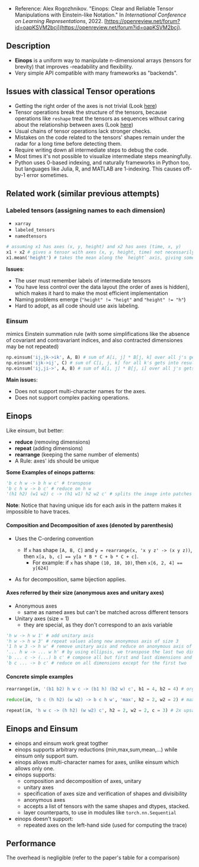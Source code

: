 

- Reference: Alex Rogozhnikov. "Einops: Clear and Reliable Tensor Manipulations with Einstein-like Notation." In *International Conference on Learning Representations*, 2022. [https://openreview.net/forum?id=oapKSVM2bcj](https://openreview.net/forum?id=oapKSVM2bcj).

## Description

- **Einops** is a uniform way to manipulate n-dimensional arrays (tensors for brevity) that improves -readability and flexibility.
- Very simple API compatible with many frameworks as "backends".


## Issues with classical Tensor operations
- Getting the right order of the axes is not trivial (Look [here](first-issue.png))
- Tensor operations break the structure of the tensors, because operations like `reshape` treat the tensors as sequences without caring about the relationship between axes (Look [here](second-issue.png))
- Usual chains of tensor operations lack stronger checks.
- Mistakes on the code related to the tensors' shapes remain under the radar for a long time before detecting them.
- Require writing down all intermediate steps to debug the code.
- Most times it's not possible to visualize intermediate steps meaningfully.
- Python uses 0-based indexing, and naturally frameworks in Python too, but languages like Julia, R, and MATLAB are 1-indexing. This causes off-by-1 error sometimes.

## Related work (similar previous attempts)

### Labeled tensors (assigning names to each dimension)
- `xarray`
- `labeled_tensors`
- `namedtensors`

```Python
# assuming x1 has axes (x, y, height) and x2 has axes (time, x, y)
x1 + x2 # gives a tensor with axes (x, y, height, time) not necessarily in that order
x1.mean('height') # takes the mean along the `height` axis, giving something with axes (x, y, time)
```

**Issues**:
- The user must remember labels of intermediate tensors
- You have less control over the data layout (the order of axes is hidden), which makes it hard to make the most efficient implementation
- Naming problems emerge (`"height" != "heigt"` and `"height" != "h"`)
- Hard to adopt, as all code should use axis labeling.
### Einsum

mimics Einstein summation rule (with some simplifications like the absence of covariant and contravariant indices, and also contracted dimensiones may be not repeated)

```Python
np.einsum('ij,jk->ik', A, B) # sum of A[i, j] * B[j, k] over all j's gets into result[i, k]
np.einsum('ijk->ij', C) # sum of C[i, j, k] for all k's gets into result[i, j]
np.einsum('ij,ji->', A, B) # sum of A[i, j] * B[j, i] over all j's gets into result[i, i], therefore it is trace(A * B)
```

**Main issue**s:
- Does not support multi-character names for the axes.
- Does not support complex packing operations.
## Einops

Like einsum, but better:

- **reduce** (removing dimensions)
- **repeat** (adding dimensions)
- **rearrange** (keeping the same number of elements)
- A Rule: axes' ids should be unique

**Some Examples of einops patterns**:

```Python
'b c h w -> b h w c' # transpose
'b c h w -> b c' # reduce on h w
'(h1 h2) (w1 w2) c -> (h1 w1) h2 w2 c' # splits the image into patches and stacks them
```

**Note**: Notice that having unique ids for each axis in the pattern makes it impossible to have traces.

#### Composition and Decomposition of axes (denoted by parenthesis)

- Uses the C-ordering convention

	- If `x` has shape `[A, B, C]` and `y = rearrange(x, 'x y z' -> (x y z))`, then `x[a, b, c] == y[a * B * C + b * C + c]`.
		- For example: if `x` has shape `(10, 10, 10)`, then `x[6, 2, 4] == y[624]`
- As for decomposition, same bijection applies.

#### Axes referred by their size (anonymous axes and unitary axes)
- Anonymous axes
	- same as named axes but can't be matched across different tensors
- Unitary axes (size = 1)
	- they are special, as they don't correspond to an axis variable
	
```Python
'h w -> h w 1' # add unitary axis
'h w -> h w 3' # repeat values along new anonymous axis of size 3
'1 h w 3 -> h w' # remove unitary axis and reduce on anonymous axis of length 3
'... h w -> ... w h' # by using ellipsis, we transpose the last two dimensions
'b ... c -> (...) b c' # compose all but first and last dimensions and move the resulting new axis to the front
'b c ... -> b c' # reduce on all dimensions except for the first two

```

#### Concrete simple examples

```Python
rearrange(im, '(b1 b2) h w c -> (b1 h) (b2 w) c', b1 = 4, b2 = 4) # organize 16 images into a 4x4 grid

reduce(im, 'b c (h h2) (w w2) -> b c h w', 'max', h2 = 2, w2 = 2) # max pooling with kernel = (2, 2)

repeat(im, 'h w c -> (h h2) (w w2) c', h2 = 2, w2 = 2, c = 3) # 2x upsampling of an image by repeating pixels
```


## Einops and Einsum

- einops and einsum work great togther 
- einops supports arbitrary reductions (min,max,sum,mean,...) while einsum only support sum.
- einops allows multi-character names for axes, unlike einsum which allows only one.
- einops supports:
	- composition and decomposition of axes, unitary 
	- unitary axes
	- specification of axes size and verification of shapes and divisibility
	- anonymous axes
	- accepts a list of tensors with the same shapes and dtypes, stacked.
	- layer counterparts, to use in modules like `torch.nn.Sequential`
- einops doesn't support:
	- repeated axes on the left-hand side (used for computing the trace)

## Performance

The overhead is negligible (refer to the paper's table for a comparison)
